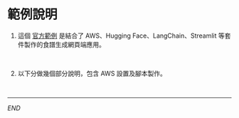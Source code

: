 # 範例說明

1. 這個 [官方範例](https://github.com/build-on-aws/llm-rag-vectordb-python/tree/main/ingredient-to-recipe) 是結合了 AWS、Hugging Face、LangChain、Streamlit 等套件製作的食譜生成網頁端應用。

<br>

2. 以下分做幾個部分說明，包含 AWS 設置及腳本製作。

<br>

___

_END_